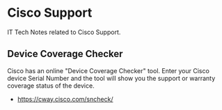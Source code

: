 # Cisco Support

IT Tech Notes related to Cisco Support.

## Device Coverage Checker

Cisco has an online "Device Coverage Checker" tool. Enter your Cisco device Serial Number and the tool will show you the support or warranty coverage status of the device.

* https://cway.cisco.com/sncheck/

